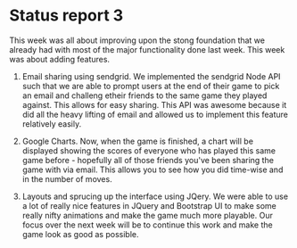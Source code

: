 # Status report 3

This week was all about improving upon the stong foundation that we already had with most of the major functionality done last week. This week was about adding features. 

1) Email sharing using sendgrid. We implemented the sendgrid Node API such that we are able to prompt users at the end of their game to pick an email and challeng etheir friends to the same game they played against. This allows for easy sharing. This API was awesome because it did all the heavy lifting of email and allowed us to implement this feature relatively easily. 

2) Google Charts. Now, when the game is finished, a chart will be displayed showing the scores of everyone who has played this same game before - hopefully all of those friends you've been sharing the game with via email. This allows you to see how you did time-wise and in the number of moves. 

3) Layouts and sprucing up the interface using JQery. We were able to use a lot of really nice features in JQuery and Bootstrap UI to make some really nifty animations and make the game much more playable. Our focus over the next week will be to continue this work and make the game look as good as possible. 
